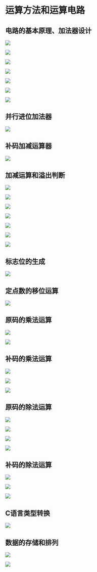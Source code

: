 # 运算方法和运算电路

<!-- toc -->

## 电路的基本原理、加法器设计


![](https://cdn.jsdelivr.net/gh/Rosefinch-Midsummer/MyImagesHost03/img/20240609154426.png)

![](https://cdn.jsdelivr.net/gh/Rosefinch-Midsummer/MyImagesHost03/img/20240609154817.png)

![](https://cdn.jsdelivr.net/gh/Rosefinch-Midsummer/MyImagesHost03/img/20240609154955.png)

![](https://cdn.jsdelivr.net/gh/Rosefinch-Midsummer/MyImagesHost03/img/20240609155731.png)

![](https://cdn.jsdelivr.net/gh/Rosefinch-Midsummer/MyImagesHost03/img/20240609160120.png)

![](https://cdn.jsdelivr.net/gh/Rosefinch-Midsummer/MyImagesHost03/img/20240609160620.png)


![](https://cdn.jsdelivr.net/gh/Rosefinch-Midsummer/MyImagesHost03/img/20240609160803.png)

## 并行进位加法器


![](https://cdn.jsdelivr.net/gh/Rosefinch-Midsummer/MyImagesHost03/img/20240609161746.png)


## 补码加减运算器

![](https://cdn.jsdelivr.net/gh/Rosefinch-Midsummer/MyImagesHost03/img/20240627193622.png)

## 加减运算和溢出判断

![](https://cdn.jsdelivr.net/gh/Rosefinch-Midsummer/MyImagesHost03/img/20240610143617.png)

![](https://cdn.jsdelivr.net/gh/Rosefinch-Midsummer/MyImagesHost03/img/20240610144425.png)

![](https://cdn.jsdelivr.net/gh/Rosefinch-Midsummer/MyImagesHost03/img/20240610145050.png)

![](https://cdn.jsdelivr.net/gh/Rosefinch-Midsummer/MyImagesHost03/img/20240610145352.png)

![](https://cdn.jsdelivr.net/gh/Rosefinch-Midsummer/MyImagesHost03/img/20240610150155.png)

![](https://cdn.jsdelivr.net/gh/Rosefinch-Midsummer/MyImagesHost03/img/20240610150801.png)

![](https://cdn.jsdelivr.net/gh/Rosefinch-Midsummer/MyImagesHost03/img/20240610150853.png)

## 标志位的生成

![](https://cdn.jsdelivr.net/gh/Rosefinch-Midsummer/MyImagesHost03/img/20240610152326.png)

## 定点数的移位运算

![](https://cdn.jsdelivr.net/gh/Rosefinch-Midsummer/MyImagesHost03/img/20240610153558.png)

## 原码的乘法运算

![](https://cdn.jsdelivr.net/gh/Rosefinch-Midsummer/MyImagesHost03/img/20240610160157.png)

![](https://cdn.jsdelivr.net/gh/Rosefinch-Midsummer/MyImagesHost03/img/20240610161534.png)

## 补码的乘法运算

![](https://cdn.jsdelivr.net/gh/Rosefinch-Midsummer/MyImagesHost03/img/20240610161825.png)


![](https://cdn.jsdelivr.net/gh/Rosefinch-Midsummer/MyImagesHost03/img/20240610164244.png)


![](https://cdn.jsdelivr.net/gh/Rosefinch-Midsummer/MyImagesHost03/img/20240610164342.png)
## 原码的除法运算

![](https://cdn.jsdelivr.net/gh/Rosefinch-Midsummer/MyImagesHost03/img/20240610170026.png)

![](https://cdn.jsdelivr.net/gh/Rosefinch-Midsummer/MyImagesHost03/img/20240610171302.png)

![](https://cdn.jsdelivr.net/gh/Rosefinch-Midsummer/MyImagesHost03/img/20240610171325.png)

![](https://cdn.jsdelivr.net/gh/Rosefinch-Midsummer/MyImagesHost03/img/20240610171659.png)



## 补码的除法运算

![](https://cdn.jsdelivr.net/gh/Rosefinch-Midsummer/MyImagesHost03/img/20240610175838.png)

![](https://cdn.jsdelivr.net/gh/Rosefinch-Midsummer/MyImagesHost03/img/20240610181819.png)

![](https://cdn.jsdelivr.net/gh/Rosefinch-Midsummer/MyImagesHost03/img/20240610181905.png)

## C语言类型转换

![](https://cdn.jsdelivr.net/gh/Rosefinch-Midsummer/MyImagesHost03/img/20240610182314.png)

## 数据的存储和排列

![](https://cdn.jsdelivr.net/gh/Rosefinch-Midsummer/MyImagesHost03/img/20240610182527.png)

![](https://cdn.jsdelivr.net/gh/Rosefinch-Midsummer/MyImagesHost03/img/20240610182902.png)